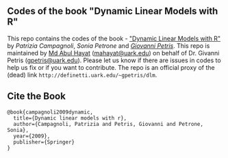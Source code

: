 ## Codes of the book "Dynamic Linear Models with R"

This repo contains the codes of the book - ["Dynamic Linear Models with R"](https://link.springer.com/book/10.1007/b135794) by _Patrizia Campagnoli_, _Sonia Petrone_ and [_Giovanni Petris_](https://fulbright.uark.edu/departments/math/directory/index/uid/gpetris/name/Giovanni+Petris/). This repo is maintained by [Md Abul Hayat](https://mahayat.github.io/) (mahayat@uark.edu) on behalf of Dr. Givanni Petris (gpetris@uark.edu). Please let us know if there are issues in codes to help us fix or if you want to contribute. The repo is an official proxy of the (dead) link `http://definetti.uark.edu/~gpetris/dlm`.

## Cite the Book

```
@book{campagnoli2009dynamic,
  title={Dynamic linear models with r},
  author={Campagnoli, Patrizia and Petris, Giovanni and Petrone, Sonia},
  year={2009},
  publisher={Springer}
}
```

